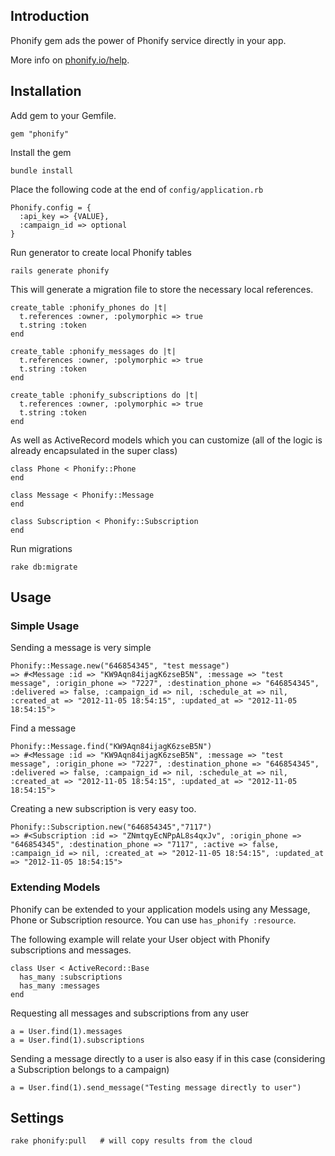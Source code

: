 
## Introduction

Phonify gem ads the power of Phonify service directly in your app. 

More info on [phonify.io/help](http://www.phonify.io/help).

## Installation

Add gem to your Gemfile.

    gem "phonify"

Install the gem

    bundle install

Place the following code at the end of `config/application.rb` 

    Phonify.config = {
      :api_key => {VALUE},
      :campaign_id => optional
    }

Run generator to create local Phonify tables

    rails generate phonify
    
This will generate a migration file to store the necessary local references.

    create_table :phonify_phones do |t|
      t.references :owner, :polymorphic => true
      t.string :token
    end

    create_table :phonify_messages do |t|
      t.references :owner, :polymorphic => true
      t.string :token
    end

    create_table :phonify_subscriptions do |t|
      t.references :owner, :polymorphic => true
      t.string :token
    end

As well as ActiveRecord models which you can customize (all of the logic is already encapsulated in the super class)

    class Phone < Phonify::Phone
    end

    class Message < Phonify::Message
    end

    class Subscription < Phonify::Subscription
    end

Run migrations
    
    rake db:migrate

## Usage

### Simple Usage

Sending a message is very simple

    Phonify::Message.new("646854345", "test message")
    => #<Message :id => "KW9Aqn84ijagK6zseB5N", :message => "test message", :origin_phone => "7227", :destination_phone => "646854345", :delivered => false, :campaign_id => nil, :schedule_at => nil, :created_at => "2012-11-05 18:54:15", :updated_at => "2012-11-05 18:54:15">

Find a message

    Phonify::Message.find("KW9Aqn84ijagK6zseB5N")
    => #<Message :id => "KW9Aqn84ijagK6zseB5N", :message => "test message", :origin_phone => "7227", :destination_phone => "646854345", :delivered => false, :campaign_id => nil, :schedule_at => nil, :created_at => "2012-11-05 18:54:15", :updated_at => "2012-11-05 18:54:15">

Creating a new subscription is very easy too. 

    Phonify::Subscription.new("646854345","7117")
    => #<Subscription :id => "ZNmtqyEcNPpAL8s4qxJv", :origin_phone => "646854345", :destination_phone => "7117", :active => false, :campaign_id => nil, :created_at => "2012-11-05 18:54:15", :updated_at => "2012-11-05 18:54:15">

### Extending Models

Phonify can be extended to your application models using any Message, Phone or Subscription resource. You can use `has_phonify :resource`.

The following example will relate your User object with Phonify subscriptions and messages. 

    class User < ActiveRecord::Base
      has_many :subscriptions
      has_many :messages
    end

Requesting all messages and subscriptions from any user

    a = User.find(1).messages
    a = User.find(1).subscriptions

Sending a message directly to a user is also easy if in this case (considering a Subscription belongs to a campaign)

    a = User.find(1).send_message("Testing message directly to user")

## Settings

    rake phonify:pull   # will copy results from the cloud
